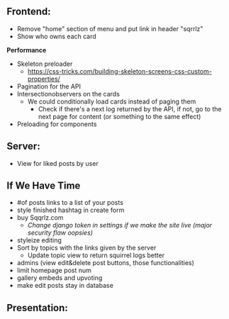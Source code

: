 ## **Frontend:**

-   Remove "home" section of menu and put link in header "sqrrlz"
-   Show who owns each card

**Performance**

-   Skeleton preloader
    - https://css-tricks.com/building-skeleton-screens-css-custom-properties/
-   Pagination for the API
-   Intersectionobservers on the cards
    - We could conditionally load cards instead of paging them
        - Check if there's a next log returned by the API, if not, go to the next page for content (or something to the same effect)
-   Preloading for components

## **Server:**

-   View for liked posts by user

## **If We Have Time**

-   #of posts links to a list of your posts
-   style finished hashtag in create form
-   buy Sqqrlz.com
    -   _Change django token in settings if we make the site live (major security flaw oopsies)_
-   styleize editing
-   Sort by topics with the links given by the server
    -   Update topic view to return squirrel logs better 
-   admins (view edit&delete post buttons, those functionalities)
-   limit homepage post num
-   gallery embeds and upvoting
-   make edit posts stay in database

## **Presentation:**
